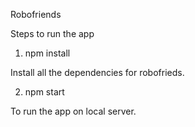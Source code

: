 Robofriends


Steps to run the app

1. npm install

Install all the dependencies for robofrieds.

2. npm start

To run the app on local server.
